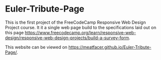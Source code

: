 # Euler-Tribute-Page
This is the first project of the FreeCodeCamp Responsive Web Design Project course.
It it a single web page build to the specifications laid out on this page https://www.freecodecamp.org/learn/responsive-web-design/responsive-web-design-projects/build-a-survey-form.


This website can be viewed on https://meatfacer.github.io/Euler-Tribute-Page/.

